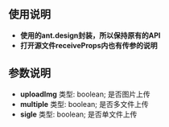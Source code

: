 ## 使用说明

-   **使用的ant.design封装，所以保持原有的API**
-   **打开源文件receiveProps内也有传参的说明**

## 参数说明

-   **uploadImg** 类型: boolean; 是否图片上传
-   **multiple** 类型: boolean; 是否多文件上传
-   **sigle** 类型: boolean; 是否单文件上传
